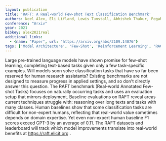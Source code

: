 ```yaml
---
layout: publication
title: 'RAFT: A Real-world Few-shot Text Classification Benchmark'
authors: Neel Alex, Eli Lifland, Lewis Tunstall, Abhishek Thakur, Pegah Maham, C. Jess Riedel, Emmie Hine, Carolyn Ashurst, Paul Sedille, Alexis Carlier, Michael Noetel, Andreas Stuhlmüller
conference: "Arxiv"
year: 2021
bibkey: alex2021real
additional_links:
  - {name: "Paper", url: "https://arxiv.org/abs/2109.14076"}
tags: ['Model Architecture', 'Few-Shot', 'Reinforcement Learning', 'RAG', 'GPT']
---
```

Large pre-trained language models have shown promise for few-shot learning,
completing text-based tasks given only a few task-specific examples. Will
models soon solve classification tasks that have so far been reserved for human
research assistants? Existing benchmarks are not designed to measure progress
in applied settings, and so don't directly answer this question. The RAFT
benchmark (Real-world Annotated Few-shot Tasks) focuses on naturally occurring
tasks and uses an evaluation setup that mirrors deployment. Baseline
evaluations on RAFT reveal areas current techniques struggle with: reasoning
over long texts and tasks with many classes. Human baselines show that some
classification tasks are difficult for non-expert humans, reflecting that
real-world value sometimes depends on domain expertise. Yet even non-expert
human baseline F1 scores exceed GPT-3 by an average of 0.11. The RAFT datasets
and leaderboard will track which model improvements translate into real-world
benefits at https://raft.elicit.org .
